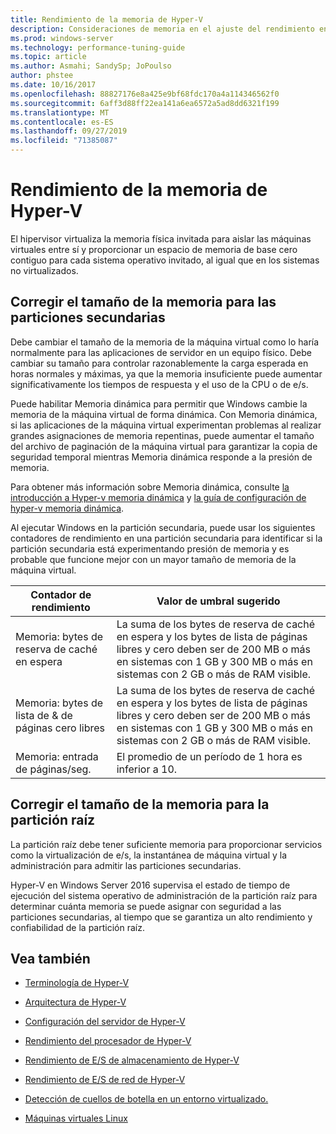 ```yaml
---
title: Rendimiento de la memoria de Hyper-V
description: Consideraciones de memoria en el ajuste del rendimiento en Hyper-V
ms.prod: windows-server
ms.technology: performance-tuning-guide
ms.topic: article
ms.author: Asmahi; SandySp; JoPoulso
author: phstee
ms.date: 10/16/2017
ms.openlocfilehash: 88827176e8a425e9bf68fdc170a4a114346562f0
ms.sourcegitcommit: 6aff3d88ff22ea141a6ea6572a5ad8dd6321f199
ms.translationtype: MT
ms.contentlocale: es-ES
ms.lasthandoff: 09/27/2019
ms.locfileid: "71385087"
---
```

# <a name="hyper-v-memory-performance"></a>Rendimiento de la memoria de Hyper-V


El hipervisor virtualiza la memoria física invitada para aislar las máquinas virtuales entre sí y proporcionar un espacio de memoria de base cero contiguo para cada sistema operativo invitado, al igual que en los sistemas no virtualizados.

## <a name="correct-memory-sizing-for-child-partitions"></a>Corregir el tamaño de la memoria para las particiones secundarias

Debe cambiar el tamaño de la memoria de la máquina virtual como lo haría normalmente para las aplicaciones de servidor en un equipo físico. Debe cambiar su tamaño para controlar razonablemente la carga esperada en horas normales y máximas, ya que la memoria insuficiente puede aumentar significativamente los tiempos de respuesta y el uso de la CPU o de e/s.

Puede habilitar Memoria dinámica para permitir que Windows cambie la memoria de la máquina virtual de forma dinámica. Con Memoria dinámica, si las aplicaciones de la máquina virtual experimentan problemas al realizar grandes asignaciones de memoria repentinas, puede aumentar el tamaño del archivo de paginación de la máquina virtual para garantizar la copia de seguridad temporal mientras Memoria dinámica responde a la presión de memoria.

Para obtener más información sobre Memoria dinámica, consulte [la introducción a Hyper-v memoria dinámica]( https://go.microsoft.com/fwlink/?linkid=834434) y [la guía de configuración de hyper-v memoria dinámica](https://go.microsoft.com/fwlink/?linkid=834435).

Al ejecutar Windows en la partición secundaria, puede usar los siguientes contadores de rendimiento en una partición secundaria para identificar si la partición secundaria está experimentando presión de memoria y es probable que funcione mejor con un mayor tamaño de memoria de la máquina virtual.

| Contador de rendimiento                                                         | Valor de umbral sugerido                                                                                                                                                           |
|-----------------------------------------------------------------------------|-------------------------------------------------------------------------------------------------------------------------------------------------------------------------------------|
| Memoria: bytes de reserva de caché en espera                                        | La suma de los bytes de reserva de caché en espera y los bytes de lista de páginas libres y cero deben ser de 200 MB o más en sistemas con 1 GB y 300 MB o más en sistemas con 2 GB o más de RAM visible. |
| Memoria: bytes de lista de & de páginas cero libres                                        | La suma de los bytes de reserva de caché en espera y los bytes de lista de páginas libres y cero deben ser de 200 MB o más en sistemas con 1 GB y 300 MB o más en sistemas con 2 GB o más de RAM visible. |
| Memoria: entrada de páginas/seg.                                                    | El promedio de un período de 1 hora es inferior a 10.                                                                                                                                       | 

## <a name="correct-memory-sizing-for-root-partition"></a>Corregir el tamaño de la memoria para la partición raíz

La partición raíz debe tener suficiente memoria para proporcionar servicios como la virtualización de e/s, la instantánea de máquina virtual y la administración para admitir las particiones secundarias.

Hyper-V en Windows Server 2016 supervisa el estado de tiempo de ejecución del sistema operativo de administración de la partición raíz para determinar cuánta memoria se puede asignar con seguridad a las particiones secundarias, al tiempo que se garantiza un alto rendimiento y confiabilidad de la partición raíz.

## <a name="see-also"></a>Vea también

-   [Terminología de Hyper-V](terminology.md)

-   [Arquitectura de Hyper-V](architecture.md)

-   [Configuración del servidor de Hyper-V](configuration.md)

-   [Rendimiento del procesador de Hyper-V](processor-performance.md)

-   [Rendimiento de E/S de almacenamiento de Hyper-V](storage-io-performance.md)

-   [Rendimiento de E/S de red de Hyper-V](network-io-performance.md)

-   [Detección de cuellos de botella en un entorno virtualizado.](detecting-virtualized-environment-bottlenecks.md)

-   [Máquinas virtuales Linux](linux-virtual-machine-considerations.md)
